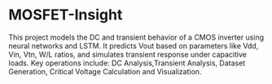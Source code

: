 # MOSFET-Insight
This project models the DC and transient behavior of a CMOS inverter using neural networks and LSTM. It predicts Vout based on parameters like Vdd, Vin, Vtn, W/L ratios, and simulates transient response under capacitive loads. Key operations include: DC Analysis,Transient Analysis, Dataset Generation, Critical Voltage Calculation and Visualization.
